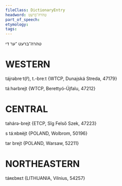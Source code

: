```yaml
---
fileClass: DictionaryEntry
headword: טהרה־ברעט
part_of_speech: 
etymology: 
tags: 
---
```

טהרה־ברעט
־ער
די

WESTERN
========

tájrəbreˑt(lʲ), t.-breːt {WTCP, Dunajská Streda, 47179}

táːhərbrejt {WTCP, Berettyó-Újfalu, 47212}

CENTRAL
========

tahárə-brejt {ETCP, Sîg Felső Szek, 47223}

s táːʀbʀèjt {POLAND, Wolbrom, 50196}

tar brejt {POLAND, Warsaw, 52211}

NORTHEASTERN
==============

táʀɛbʀɛt {LITHUANIA, Vilnius, 54257}